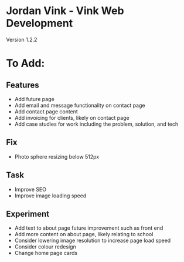 # Jordan Vink - Vink Web Development
Version 1.2.2

# To Add:

## Features
- Add future page
- Add email and message functionality on contact page
- Add contact page content
- Add invoicing for clients, likely on contact page
- Add case studies for work including the problem, solution, and tech

## Fix
- Photo sphere resizing below 512px

## Task
- Improve SEO
- Improve image loading speed

## Experiment
- Add text to about page future improvement such as front end
- Add more content on about page, likely relating to school
- Consider lowering image resolution to increase page load speed
- Consider colour redesign
- Change home page cards
